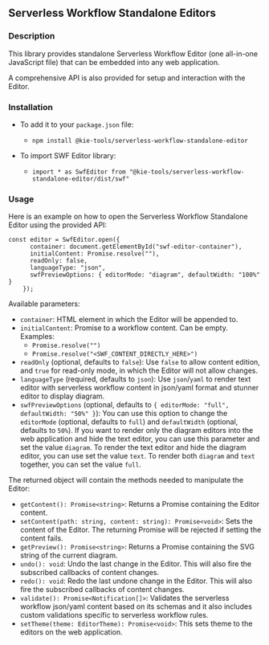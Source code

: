 ## Serverless Workflow Standalone Editors

### Description

This library provides standalone Serverless Workflow Editor (one all-in-one JavaScript file) that can be embedded into any web application.

A comprehensive API is also provided for setup and interaction with the Editor.

### Installation

- To add it to your `package.json` file:

  - `npm install @kie-tools/serverless-workflow-standalone-editor`

- To import SWF Editor library:

  - `import * as SwfEditor from "@kie-tools/serverless-workflow-standalone-editor/dist/swf"`

### Usage

Here is an example on how to open the Serverless Workflow Standalone Editor using the provided API:

```
const editor = SwfEditor.open({
      container: document.getElementById("swf-editor-container"),
      initialContent: Promise.resolve(""),
      readOnly: false,
      languageType: "json",
      swfPreviewOptions: { editorMode: "diagram", defaultWidth: "100%" }
    });
```

Available parameters:

- `container`: HTML element in which the Editor will be appended to.
- `initialContent`: Promise to a workflow content. Can be empty. Examples:
  - `Promise.resolve("")`
  - `Promise.resolve("<SWF_CONTENT_DIRECTLY_HERE>")`
- `readOnly` (optional, defaults to `false`): Use `false` to allow content edition, and `true` for read-only mode, in which the Editor will not allow changes.
- `languageType` (required, defaults to `json`): Use `json`/`yaml` to render text editor with serverless workflow content in json/yaml format and stunner editor to display diagram.
- `swfPreviewOptions` (optional, defaults to `{ editorMode: "full", defaultWidth: "50%" }`): You can use this option to change the `editorMode` (optional, defaults to `full`) and `defaultWidth` (optional, defaults to `50%`). If you want to render only the diagram editors into the web application and hide the text editor, you can use this parameter and set the value `diagram`. To render the text editor and hide the diagram editor, you can use set the value `text`. To render both `diagram` and `text` together, you can set the value `full`.

The returned object will contain the methods needed to manipulate the Editor:

- `getContent(): Promise<string>`: Returns a Promise containing the Editor content.
- `setContent(path: string, content: string): Promise<void>`: Sets the content of the Editor. The returning Promise will be rejected if setting the content fails.
- `getPreview(): Promise<string>`: Returns a Promise containing the SVG string of the current diagram.
- `undo(): void`: Undo the last change in the Editor. This will also fire the subscribed callbacks of content changes.
- `redo(): void`: Redo the last undone change in the Editor. This will also fire the subscribed callbacks of content changes.
- `validate(): Promise<Notification[]>`: Validates the serverless workflow json/yaml content based on its schemas and it also includes custom validations specific to serverless workflow rules.
- `setTheme(theme: EditorTheme): Promise<void>`: This sets theme to the editors on the web application.
